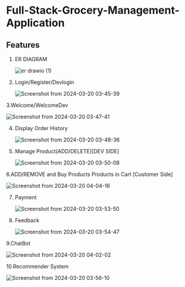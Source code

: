# Full-Stack-Grocery-Management-Application

## Features
1. ER DIAGRAM
   
   ![er drawio (1)](https://github.com/Subhranil2152/Full-Stack-Grocery-Management-Application/assets/97818707/d2383bb3-929f-4f2d-b6c1-72474b9cd11a)

2. Login/Register/Devlogin
   
   ![Screenshot from 2024-03-20 03-45-39](https://github.com/Subhranil2152/Full-Stack-Grocery-Management-Application/assets/97818707/f6bff794-dbb0-4afd-af58-708540365ed9)

3.Welcome/WelcomeDev

![Screenshot from 2024-03-20 03-47-41](https://github.com/Subhranil2152/Full-Stack-Grocery-Management-Application/assets/97818707/5b74eacc-8fff-4df8-a9a5-b1176bfa4e64)

4. Display Order History
   
   ![Screenshot from 2024-03-20 03-48-36](https://github.com/Subhranil2152/Full-Stack-Grocery-Management-Application/assets/97818707/6f16a1a5-a78f-4228-b247-2a53253d94f7)

5. Manage Product(ADD/DELETE)[DEV SIDE]
   
   ![Screenshot from 2024-03-20 03-50-08](https://github.com/Subhranil2152/Full-Stack-Grocery-Management-Application/assets/97818707/7818e3ba-5a92-415b-ae2a-8ea66dae4ffd)

6.ADD/REMOVE and Buy Products Products in Cart [Customer Side]

![Screenshot from 2024-03-20 04-04-16](https://github.com/Subhranil2152/Full-Stack-Grocery-Management-Application/assets/97818707/bc11a0a3-98e4-430f-8e13-6b7e25653173)


   
7. Payment
   
   ![Screenshot from 2024-03-20 03-53-50](https://github.com/Subhranil2152/Full-Stack-Grocery-Management-Application/assets/97818707/f6a0a780-3a8d-4ff3-853c-0a9effec4315)

8. Feedback
    
    ![Screenshot from 2024-03-20 03-54-47](https://github.com/Subhranil2152/Full-Stack-Grocery-Management-Application/assets/97818707/e3ba1fac-dfc7-4481-89bf-e3cb12d58a7f)

9.ChatBot

![Screenshot from 2024-03-20 04-02-02](https://github.com/Subhranil2152/Full-Stack-Grocery-Management-Application/assets/97818707/58198db2-6c7b-49c6-898e-07ceafa8090c)


10.Recommender System

![Screenshot from 2024-03-20 03-56-10](https://github.com/Subhranil2152/Full-Stack-Grocery-Management-Application/assets/97818707/82da312c-722c-4df5-b122-b4183629b59e)


    
